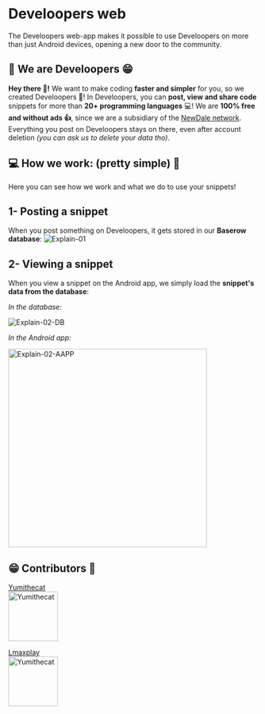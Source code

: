 # Develoopers web
The Develoopers web-app makes it possible to use Develoopers on more than just Android devices, opening a new door to the community.

## 👋 We are Develoopers 😁
**Hey there 👋!** We want to make coding **faster and simpler** for you, so we created Develoopers 🎉! In Develoopers, you can **post, view and share code** snippets for more than **20+ programming languages** 💻! We are **100% free and without ads 👍**, since we are a subsidiary of the [NewDale network](https://newdale.net). Everything you post on Develoopers stays on there, even after account deletion *(you can ask us to delete your data tho)*.


## 💻 How we work: (pretty simple) 📖
Here you can see how we work and what we do to use your snippets!

## 1- Posting a snippet
When you post something on Develoopers, it gets stored in our **Baserow database**:
<img src="https://files.newdale.net/develoopers/img1.png" alt="Explain-01">

## 2- Viewing a snippet
When you view a snippet on the Android app, we simply load the **snippet's data from the database**:

*In the database:*

<img src="https://files.newdale.net/develoopers/img2.png" alt="Explain-02-DB">


*In the Android app:*

<img style="width: auto;height:400px;" src="https://files.newdale.net/develoopers/img3.png" alt="Explain-02-AAPP">


## 😁 Contributors 🎉
<a href="https://yumithecat.newdale.net" target="_blank">Yumithecat</a><br>
<img src="https://avatars.githubusercontent.com/u/89903745?v=4" style="width: 100px;height: 100px;" alt="Yumithecat">

<a href="https://github.com/LmaxplayG" target="_blank">Lmaxplay</a><br>
<img src="https://avatars.githubusercontent.com/u/107948697?v=4" style="width: 100px;height: 100px;" alt="Yumithecat">
